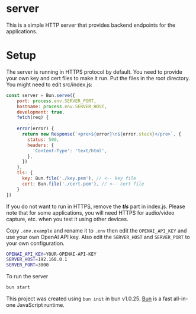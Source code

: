 server
===========

This is a simple HTTP server that provides backend endpoints for the applications.


# Setup

The server is running in HTTPS protocol by default. You need to provide your own key and cert files to make it run. 
Put the files in the root directory. You might need to edit src/index.js:

```javascript
const server = Bun.serve({
    port: process.env.SERVER_PORT,
    hostname: process.env.SERVER_HOST,
    development: true,
    fetch(req) {
        ...
    error(error) {
      return new Response(`<pre>${error}\n${error.stack}</pre>`, {
        status: 500,
        headers: {
          'Content-Type': 'text/html',
        },
      })
    },
    tls: {
      key: Bun.file('./key.pem'), // <-- key file
      cert: Bun.file('./cert.pem'), // <-- cert file
    }
})
```

If you do not want to run in HTTPS, remove the ***tls*** part in index.js.
Please note that for some applications, you will need HTTPS for audio/video capture, etc. when you test it using other devices.

Copy `.env.example` and rename it to `.env` then edit the `OPENAI_API_KEY` and use your own OpenAI API key.
Also edit the `SERVER_HOST` and `SERVER_PORT` to your own configuration.

```sh
OPENAI_API_KEY=YOUR-OPENAI-API-KEY
SERVER_HOST=192.168.0.1
SERVER_PORT=3000
```

To run the server

```bash
bun start
```

This project was created using `bun init` in bun v1.0.25. [Bun](https://bun.sh) is a fast all-in-one JavaScript runtime.
